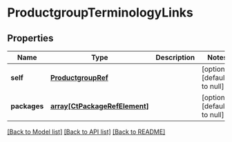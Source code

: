 # ProductgroupTerminologyLinks

## Properties
Name | Type | Description | Notes
------------ | ------------- | ------------- | -------------
**self** | [**ProductgroupRef**](ProductgroupRef.md) |  | [optional] [default to null]
**packages** | [**array[CtPackageRefElement]**](CtPackageRefElement.md) |  | [optional] [default to null]

[[Back to Model list]](../README.md#documentation-for-models) [[Back to API list]](../README.md#documentation-for-api-endpoints) [[Back to README]](../README.md)


